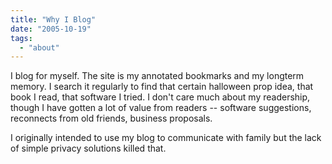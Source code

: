 ```yaml
---
title: "Why I Blog"
date: "2005-10-19"
tags: 
  - "about"
---
```


I blog for myself. The site is my annotated bookmarks and my longterm memory. I search it regularly to find that certain halloween prop idea, that book I read, that software I tried. I don't care much about my readership, though I have gotten a lot of value from readers -- software suggestions, reconnects from old friends, business proposals.

I originally intended to use my blog to communicate with family but the lack of simple privacy solutions killed that.
